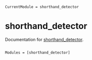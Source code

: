 ```@meta
CurrentModule = shorthand_detector
```

# shorthand_detector

Documentation for [shorthand_detector](https://github.com/sandsq/shorthand_detector.jl).

```@index
```

```@autodocs
Modules = [shorthand_detector]
```
